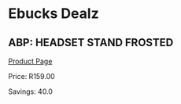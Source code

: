 
# Ebucks Dealz
## ABP: HEADSET STAND FROSTED
[Product Page](https://www.ebucks.com/web/shop/productSelected.do?prodId=1049713435&catId=365757697)

Price: R159.00

Savings: 40.0


	